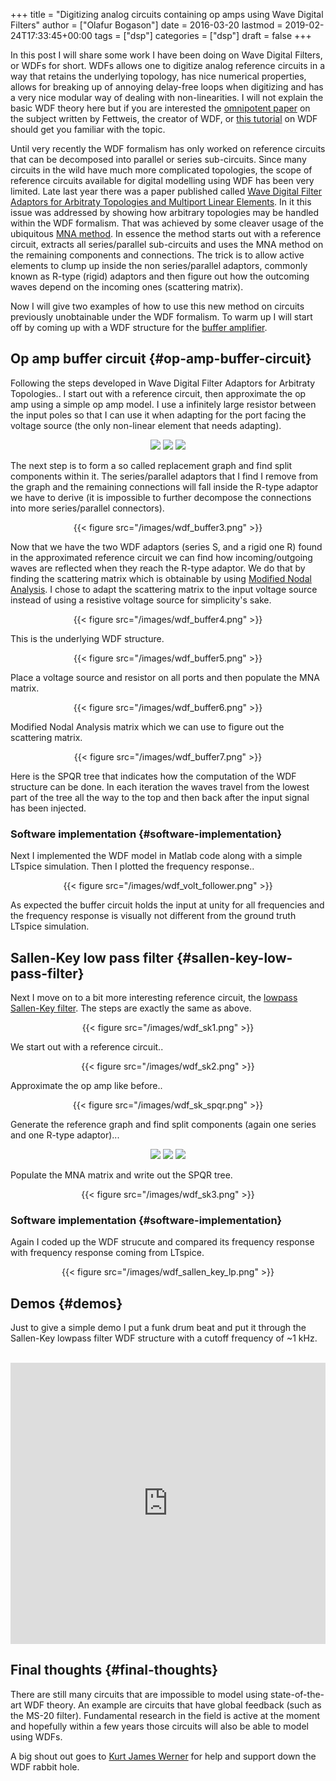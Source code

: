 +++
title = "Digitizing analog circuits containing op amps using Wave Digital Filters"
author = ["Olafur Bogason"]
date = 2016-03-20
lastmod = 2019-02-24T17:33:45+00:00
tags = ["dsp"]
categories = ["dsp"]
draft = false
+++

In this post I will share some work I have been doing on Wave Digital Filters, or WDFs for short. WDFs allows one to digitize analog reference circuits in a way that retains the underlying topology, has nice numerical properties, allows for breaking up of annoying delay-free loops when digitizing and has a very nice modular way of dealing with non-linearities. I will not explain the basic WDF theory here but if you are interested the [omnipotent paper](http://www.eit.lth.se/fileadmin/eit/courses/eit085f/Fettweis%5FWave%5FDigital%5FFilters%5FTheory%5Fand%5FPractice%5FIEEE%5FProc%5F1986%5F-%5FThis%5Fis%5Fa%5Freal%5Fchallange.pdf) on the subject written by Fettweis, the creator of WDF, or [this tutorial](https://ccrma.stanford.edu/~dtyeh/papers/wdftutorial.pdf) on WDF should get you familiar with the topic.

Until very recently the WDF formalism has only worked on reference circuits that can be decomposed into parallel or series sub-circuits. Since many circuits in the wild have much more complicated topologies, the scope of reference circuits available for digital modelling using WDF has been very limited. Late last year there was a paper published called [Wave Digital Filter Adaptors for Arbitraty Topologies and Multiport Linear Elements](https://www.ntnu.edu/documents/1001201110/1266017954/DAFx-15%5Fsubmission%5F53.pdf/a559ce90-d16b-49a3-a267-5b877d7fe70b). In it this issue was addressed by showing how arbitrary topologies may be handled within the WDF formalism. That was achieved by some cleaver usage of the ubiquitous [MNA method](https://en.wikipedia.org/wiki/Modified%5Fnodal%5Fanalysis). In essence the method starts out with a reference circuit, extracts all series/parallel sub-circuits and uses the MNA method on the remaining components and connections. The trick is to allow active elements to clump up inside the non series/parallel adaptors, commonly known as R-type (rigid) adaptors and then figure out how the outcoming waves depend on the incoming ones (scattering matrix).

Now I will give two examples of how to use this new method on circuits previously unobtainable under the WDF formalism. To warm up I will start off by coming up with a WDF structure for the [buffer amplifier](https://en.wikipedia.org/wiki/Buffer%5Famplifier).


## Op amp buffer circuit {#op-amp-buffer-circuit}

Following the steps developed in Wave Digital Filter Adaptors for Arbitraty Topologies.. I start out with a reference circuit, then approximate the op amp using a simple op amp model. I use a infinitely large resistor between the input poles so that I can use it when adapting for the port facing the voltage source (the only non-linear element that needs adapting).

<style>.org-center { margin-left: auto; margin-right: auto; text-align: center; }</style>

<div class="org-center">
  <div></div>

![](/images/wdf_buffer1.png)
![](/images/wdf_buffer2.png)
![](/images/wdf_buffer1_approx.png)

</div>

The next step is to form a so called replacement graph and find split components within it. The series/parallel adaptors that I find I remove from the graph and the remaining connections will fall inside the R-type adaptor we have to derive (it is impossible to further decompose the connections into more series/parallel connectors).

<style>.org-center { margin-left: auto; margin-right: auto; text-align: center; }</style>

<div class="org-center">
  <div></div>

{{< figure src="/images/wdf_buffer3.png" >}}

</div>

Now that we have the two WDF adaptors (series S, and a rigid one R) found in the approximated reference circuit we can find how incoming/outgoing waves are reflected when they reach the R-type adaptor. We do that by finding the scattering matrix which is obtainable by using [Modified Nodal Analysis](http://www.swarthmore.edu/NatSci/echeeve1/Ref/mna/MNA5.html). I chose to adapt the scattering matrix to the input voltage source instead of using a resistive voltage source for simplicity's sake.

<style>.org-center { margin-left: auto; margin-right: auto; text-align: center; }</style>

<div class="org-center">
  <div></div>

{{< figure src="/images/wdf_buffer4.png" >}}

</div>

This is the underlying WDF structure.

<style>.org-center { margin-left: auto; margin-right: auto; text-align: center; }</style>

<div class="org-center">
  <div></div>

{{< figure src="/images/wdf_buffer5.png" >}}

</div>

Place a voltage source and resistor on all ports and then populate the MNA matrix.

<style>.org-center { margin-left: auto; margin-right: auto; text-align: center; }</style>

<div class="org-center">
  <div></div>

{{< figure src="/images/wdf_buffer6.png" >}}

</div>

Modified Nodal Analysis matrix which we can use to figure out the scattering matrix.

<style>.org-center { margin-left: auto; margin-right: auto; text-align: center; }</style>

<div class="org-center">
  <div></div>

{{< figure src="/images/wdf_buffer7.png" >}}

</div>

Here is the SPQR tree that indicates how the computation of the WDF structure can be done. In each iteration the waves travel from the lowest part of the tree all the way to the top and then back after the input signal has been injected.


### Software implementation {#software-implementation}

Next I implemented the WDF model in Matlab code along with a simple LTspice simulation. Then I plotted the frequency response..

<style>.org-center { margin-left: auto; margin-right: auto; text-align: center; }</style>

<div class="org-center">
  <div></div>

{{< figure src="/images/wdf_volt_follower.png" >}}

</div>

As expected the buffer circuit holds the input at unity for all frequencies and the frequency response is visually not different from the ground truth LTspice simulation.


## Sallen-Key low pass filter {#sallen-key-low-pass-filter}

Next I move on to a bit more interesting reference circuit, the [lowpass Sallen-Key filter](https://en.wikipedia.org/wiki/Sallen%E2%80%93Key%5Ftopology#Application:%5FLow-pass%5Ffilter). The steps are exactly the same as above.

<style>.org-center { margin-left: auto; margin-right: auto; text-align: center; }</style>

<div class="org-center">
  <div></div>

{{< figure src="/images/wdf_sk1.png" >}}

</div>

We start out with a reference circuit..

<style>.org-center { margin-left: auto; margin-right: auto; text-align: center; }</style>

<div class="org-center">
  <div></div>

{{< figure src="/images/wdf_sk2.png" >}}

</div>

Approximate the op amp like before..

<style>.org-center { margin-left: auto; margin-right: auto; text-align: center; }</style>

<div class="org-center">
  <div></div>

{{< figure src="/images/wdf_sk_spqr.png" >}}

</div>

Generate the reference graph and find split components (again one series and one R-type adaptor)...

<style>.org-center { margin-left: auto; margin-right: auto; text-align: center; }</style>

<div class="org-center">
  <div></div>

![](/images/wdf_sk5.png)
![](/images/wdf_sk4.png)
![](/images/wdf_buffer6-1.png)

</div>

Populate the MNA matrix and write out the SPQR tree.

<style>.org-center { margin-left: auto; margin-right: auto; text-align: center; }</style>

<div class="org-center">
  <div></div>

{{< figure src="/images/wdf_sk3.png" >}}

</div>


### Software implementation {#software-implementation}

Again I coded up the WDF strucute and compared its frequency response with frequency response coming from LTspice.

<style>.org-center { margin-left: auto; margin-right: auto; text-align: center; }</style>

<div class="org-center">
  <div></div>

{{< figure src="/images/wdf_sallen_key_lp.png" >}}

</div>


## Demos {#demos}

Just to give a simple demo I put a funk drum beat and put it through the Sallen-Key lowpass filter WDF structure with a cutoff frequency of ~1 kHz.

<br>
<iframe width="100%" height="450" scrolling="no" frameborder="no" src="https://w.soundcloud.com/player/?url=https%3A//api.soundcloud.com/playlists/207645541&amp;auto_play=false&amp;hide_related=false&amp;show_comments=true&amp;show_user=true&amp;show_reposts=false&amp;visual=true"></iframe>


## Final thoughts {#final-thoughts}

There are still many circuits that are impossible to model using state-of-the-art WDF theory. An example are circuits that have global feedback (such as the MS-20 filter). Fundamental research in the field is active at the moment and hopefully within a few years those circuits will also be able to model using WDFs.

A big shout out goes to [Kurt James Werner](https://ccrma.stanford.edu/~kwerner/) for help and support down the WDF rabbit hole.

